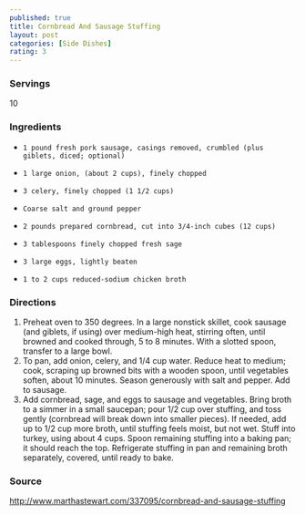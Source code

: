 ```yaml
---
published: true
title: Cornbread And Sausage Stuffing
layout: post
categories: [Side Dishes]
rating: 3
---
```

### Servings
10

### Ingredients
-     1 pound fresh pork sausage, casings removed, crumbled (plus giblets, diced; optional)
-     1 large onion, (about 2 cups), finely chopped
-     3 celery, finely chopped (1 1/2 cups)
-     Coarse salt and ground pepper
-     2 pounds prepared cornbread, cut into 3/4-inch cubes (12 cups)
-     3 tablespoons finely chopped fresh sage
-     3 large eggs, lightly beaten
-     1 to 2 cups reduced-sodium chicken broth


### Directions
1. Preheat oven to 350 degrees. In a large nonstick skillet, cook sausage (and giblets, if using) over medium-high heat, stirring often, until browned and cooked through, 5 to 8 minutes. With a slotted spoon, transfer to a large bowl.
2. To pan, add onion, celery, and 1/4 cup water. Reduce heat to medium; cook, scraping up browned bits with a wooden spoon, until vegetables soften, about 10 minutes. Season generously with salt and pepper. Add to sausage.
3. Add cornbread, sage, and eggs to sausage and vegetables. Bring broth to a simmer in a small saucepan; pour 1/2 cup over stuffing, and toss gently (cornbread will break down into smaller pieces). If needed, add up to 1/2 cup more broth, until stuffing feels moist, but not wet. Stuff into turkey, using about 4 cups. Spoon remaining stuffing into a baking pan; it should reach the top. Refrigerate stuffing in pan and remaining broth separately, covered, until ready to bake.

### Source
<a href="http://www.marthastewart.com/337095/cornbread-and-sausage-stuffing" target="new">http://www.marthastewart.com/337095/cornbread-and-sausage-stuffing</a>
